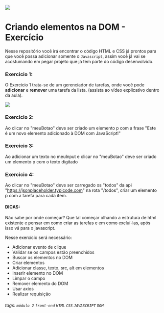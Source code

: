 ![](https://i.imgur.com/xG74tOh.png)

# Criando elementos na DOM - Exercício

Nesse repositório você irá encontrar o código HTML e CSS já prontos para que você possa adicionar somente o `Javascript`, assim você já vai se acostumando em pegar projeto que já tem parte do código desenvolvido.

### Exercicio 1:

O Exercicio 1 trata-se de um gerenciador de tarefas, onde você pode **adicionar** e **remover** uma tarefa da lista. (assista ao vídeo explicativo dentro da aula).

![](https://i.imgur.com/yWQSKTo.png)

### Exercicio 2:
Ao clicar no "meuBotao" deve ser criado um elemento p com a frase "Este é um novo elemento adicionado à DOM com JavaScript!"

### Exercicio 3:
Ao adicionar um texto no meuInput e clicar no "meuBotao" deve ser criado um elemento p com o texto digitado

### Exercicio 4:
Ao clicar no "meuBotao" deve ser carregado os "todos" da api "https://jsonplaceholder.typicode.com" na rota "/todos", criar um elemento p com a tarefa
para cada item.

#### **DICAS:**
Não sabe por onde começar? Que tal começar olhando a estrutura de html existente e pensar  em como criar as tarefas e em como excluí-las, após isso vá para o javascript.

Nesse exercício será necessário:
- Adicionar evento de clique
- Validar se os campos estão preenchidos
- Buscar os elementos no DOM
- Criar elementos
- Adicionar classe, texto, src, alt em elementos
- Inserir elemento no DOM
- Limpar o campo
- Remover elemento do DOM
- Usar axios 
- Realizar requisição 

###### tags: `módulo 2` `front-end` `HTML` `CSS` `JAVASCRIPT` `DOM`





